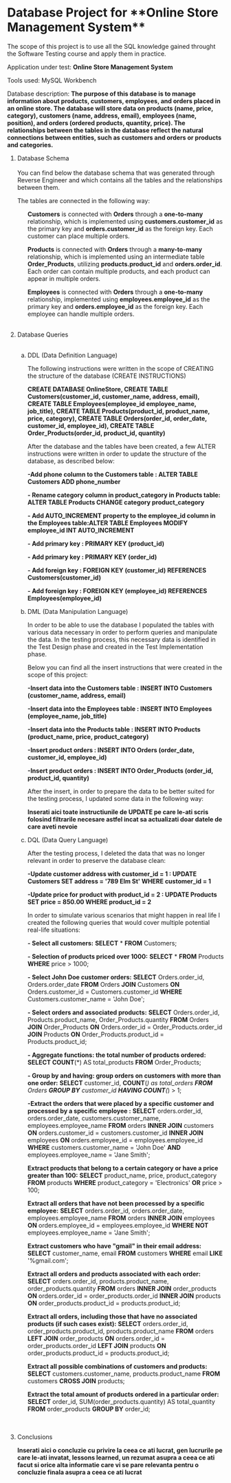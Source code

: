 <h1>Database Project for **Online Store Management System** </h1>

The scope of this project is to use all the SQL knowledge gained throught the Software Testing course and apply them in practice.

Application under test: **Online Store Management System**

Tools used: MySQL Workbench

Database description: **The purpose of this database is to manage information about products, customers, employees, and orders placed in an online store. The database will store data on products (name, price, category), customers (name, address, email), employees (name, position), and orders (ordered products, quantity, price). The relationships between the tables in the database reflect the natural connections between entities, such as customers and orders or products and categories.**

<ol>
<li>Database Schema </li>
<br>
You can find below the database schema that was generated through Reverse Engineer and which contains all the tables and the relationships between them.

The tables are connected in the following way:

<ul>
  
**Customers** is connected with **Orders** through a **one-to-many** relationship, which is implemented using **customers.customer_id** as the primary key and **orders.customer_id** as the foreign key. Each customer can place multiple orders.

**Products** is connected with **Orders** through a **many-to-many** relationship, which is implemented using an intermediate table **Order_Products**, utilizing **products.product_id** and **orders.order_id**. Each order can contain multiple products, and each product can appear in multiple orders.

**Employees** is connected with **Orders** through a **one-to-many** relationship, implemented using **employees.employee_id** as the primary key and **orders.employee_id** as the foreign key. Each employee can handle multiple orders.

</ul><br>

<li>Database Queries</li><br>

<ol type="a">
  <li>DDL (Data Definition Language)</li>

  The following instructions were written in the scope of CREATING the structure of the database (CREATE INSTRUCTIONS)

  **CREATE DATABASE OnlineStore, 
    CREATE TABLE Customers(customer_id, customer_name, address, email),
    CREATE TABLE Employees(employee_id employee_name, job_title),
    CREATE TABLE Products(product_id, product_name, price, category),
    CREATE TABLE Orders(order_id, order_date, customer_id, employee_id),
    CREATE TABLE Order_Products(order_id, product_id, quantity)** 
   
    

  After the database and the tables have been created, a few ALTER instructions were written in order to update the structure of the database, as described below:

  **-Add phone column to the Customers table : ALTER TABLE Customers ADD phone_number**
  
 **- Rename category column in product_category in Products table: ALTER TABLE Products CHANGE category product_category**
 
 **- Add AUTO_INCREMENT property to the employee_id column in the Employees table:ALTER TABLE Employees MODIFY employee_id INT AUTO_INCREMENT**
 
 **- Add primary key : PRIMARY KEY (product_id)**
 
 **- Add primary key : PRIMARY KEY (order_id)**
 
 **- Add foreign key : FOREIGN KEY (customer_id) REFERENCES Customers(customer_id)**
 
 **- Add foreign key : FOREIGN KEY (employee_id) REFERENCES Employees(employee_id)**
 
 
  
  <li>DML (Data Manipulation Language)</li>

  In order to be able to use the database I populated the tables with various data necessary in order to perform queries and manipulate the data. 
  In the testing process, this necessary data is identified in the Test Design phase and created in the Test Implementation phase. 

  Below you can find all the insert instructions that were created in the scope of this project:

  **-Insert data into the Customers table : INSERT INTO Customers (customer_name, address, email)**
  
  **-Insert data into the Employees table : INSERT INTO Employees (employee_name, job_title)**
  
  **-Insert data into the Products table : INSERT INTO Products (product_name, price, product_category)**

  **-Insert product orders : INSERT INTO Orders (order_date, customer_id, employee_id)**
  
  **-Insert product orders : INSERT INTO Order_Products (order_id, product_id, quantity)**


  After the insert, in order to prepare the data to be better suited for the testing process, I updated some data in the following way:

  **Inserati aici toate instructiunile de UPDATE pe care le-ati scris folosind filtrarile necesare astfel incat sa actualizati doar datele de care aveti nevoie**


  <li>DQL (Data Query Language)</li>

After the testing process, I deleted the data that was no longer relevant in order to preserve the database clean: 

**-Update customer address with customer_id = 1 : UPDATE Customers SET address = '789 Elm St' WHERE customer_id = 1**

**-Update price for product with product_id = 2 : UPDATE Products SET price = 850.00 WHERE product_id = 2**


In order to simulate various scenarios that might happen in real life I created the following queries that would cover multiple potential real-life situations:

**- Select all customers:**  **SELECT** * **FROM** Customers;

**- Selection of products priced over 1000:**  **SELECT** * **FROM** Products **WHERE** price > 1000;

**- Select John Doe customer orders:** 
**SELECT** Orders.order_id, Orders.order_date **FROM** Orders
**JOIN** Customers **ON** Orders.customer_id = Customers.customer_id
**WHERE** Customers.customer_name = 'John Doe';

**- Select orders and associated products:** 
**SELECT** Orders.order_id, Products.product_name, Order_Products.quantity **FROM** Orders
**JOIN** Order_Products **ON** Orders.order_id = Order_Products.order_id
**JOIN** Products **ON** Order_Products.product_id = Products.product_id;

**- Aggregate functions: the total number of products ordered:** 
**SELECT COUNT**(*) AS total_products **FROM** Order_Products;

**- Group by and having: group orders on customers with more than one order:**
**SELECT** customer_id, **COUNT**(*) as total_orders 
**FROM** Orders
**GROUP BY** customer_id
**HAVING COUNT**(*) > 1;

**-Extract the orders that were placed by a specific customer and processed by a specific employee :**
**SELECT** orders.order_id, orders.order_date, customers.customer_name, employees.employee_name **FROM** orders
**INNER JOIN** customers **ON** orders.customer_id = customers.customer_id
**INNER JOIN** employees **ON** orders.employee_id = employees.employee_id
**WHERE** customers.customer_name = 'John Doe' **AND** employees.employee_name = 'Jane Smith';

**Extract products that belong to a certain category or have a price greater than 100:**
**SELECT** product_name, price, product_category
**FROM** products
**WHERE** product_category = 'Electronics' **OR** price > 100;

**Extract all orders that have not been processed by a specific employee:**
**SELECT** orders.order_id, orders.order_date, employees.employee_name
**FROM** orders
**INNER JOIN** employees **ON** orders.employee_id = employees.employee_id
**WHERE NOT** employees.employee_name = 'Jane Smith';

**Extract customers who have "gmail" in their email address:**
**SELECT** customer_name, email
**FROM** customers
**WHERE** email **LIKE** '%gmail.com';

**Extract all orders and products associated with each order:**
**SELECT** orders.order_id, products.product_name, order_products.quantity
**FROM** orders
**INNER JOIN** order_products **ON** orders.order_id = order_products.order_id
**INNER JOIN** products **ON** order_products.product_id = products.product_id;

**Extract all orders, including those that have no associated products (if such cases exist):**
**SELECT** orders.order_id, order_products.product_id, products.product_name
**FROM** orders
**LEFT JOIN** order_products **ON** orders.order_id = order_products.order_id
**LEFT JOIN** products **ON** order_products.product_id = products.product_id;

**Extract all possible combinations of customers and products:**
**SELECT** customers.customer_name, products.product_name
**FROM** customers
**CROSS JOIN** products;

**Extract the total amount of products ordered in a particular order:**
**SELECT** order_id, SUM(order_products.quantity) AS total_quantity
**FROM** order_products
**GROUP BY** order_id;









<br>
<br>

</ol>

<li>Conclusions</li>

**Inserati aici o concluzie cu privire la ceea ce ati lucrat, gen lucrurile pe care le-ati invatat, lessons learned, un rezumat asupra a ceea ce ati facut si orice alta informatie care vi se pare relevanta pentru o concluzie finala asupra a ceea ce ati lucrat**

</ol>
